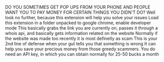 DO YOU SOMETIMES GET POP UPS FROM YOUR PHONE AND PEOPLE WANT YOU TO PAY MONEY FOR CERTAIN THINGS YOU DIDN'T DO?
Well look no further, because this extension will help you solve your issues
Load this extension in a folder unpacked to google chrome, enable developer mode
This basically grabs the link you are currently on, passes it through a whois api, and basically gets information related on the website
Normally if the website was made too recently it is most definetly as scam
This is your 2nd line of defense when your gut tells you that something is wrong
It can help you save your precious money from those greedy scammers.
You do need an API key, in which you can obtain normally for 25-50 bucks a month
